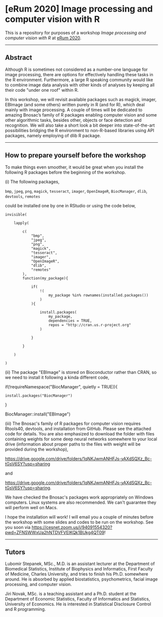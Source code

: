 # [eRum 2020] Image processing and computer vision with R

This is a repository for purposes of a workshop _Image processing and computer vision with R_ at [eRum 2020](https://2020.erum.io/).

---

## Abstract

Although R is sometimes not considered as a number-one language for image processing, there are options for effectively handling these tasks in the R environment. Furthermore, a large R speaking community would like to combine image data analysis with other kinds of analyses by keeping all their code "under one roof" within R.

In this workshop, we will revisit available packages such as magick, imager, EBImage (and some others) written purely in R (and for R), which deal mainly with image processing. A couple of times will be dedicated to amazing Bnosac’s family of R packages enabling computer vision and some other algorithmic tasks, besides other, objects or face detection and recognition. We will also take a short look a bit deeper into state-of-the-art possibilities bridging the R environment to non-R-based libraries using API packages, namely employing of dlib R package.

---

## How to prepare yourself before the workshop

To make things even smoother, it would be great when you install the following R packages before the beginning of the workshop.

(i) The following packages,

`bmp`, `jpeg`, `png`, `magick`, `tesseract`, `imager`, `OpenImageR`, `BiocManager`, `dlib`, `devtools`, `remotes`

could be installed one by one in RStudio or using the code below,

```
invisible(
    
    lapply(
        
        c(  
            "bmp",
            "jpeg",
            "png",
            "magick",
            "tesseract",
            "imager",
            "OpenImageR",
            "dlib",
            "remotes"
        ),
        function(my_package){
            
            if(
                !(
                    my_package %in% rownames(installed.packages())
                )
            ){
                
                install.packages(
                    my_package,
                    dependencies = TRUE,
                    repos = "http://cran.us.r-project.org"
                )
                
            }
            
        }
        
    )
    
)
```



(ii) The package "EBImage" is stored on Bioconductor rather than CRAN, so we need to install it following a kinda different code,

if(!requireNamespace("BiocManager", quietly = TRUE)){

    install.packages("BiocManager")

}

BiocManager::install("EBImage")


(iii) The Bnosac's family of R packages for computer vision requires Rtools40, devtools, and installation from GitHub. Please see the attached code for details. You are also emphasized to download the folder with files containing weights for some deep neural networks somewhere to your local drive (information about proper paths to the files with weight will be provided during the workshop),

https://drive.google.com/drive/folders/1qNKJwmANHFJs-yAXdSQXz_Bc-tGsV6SY?usp=sharing

and

https://drive.google.com/drive/folders/1qNKJwmANHFJs-yAXdSQXz_Bc-tGsV6SY?usp=sharing.

We have checked the Bnosac's packages work appropriately on Windows computers. Linux systems are also recommended. We can't guarantee they will perform well on Macs.

I hope the installation will work! I will email you a couple of minutes before the workshop with some slides and codes to be run on the workshop. See you soon via https://cesnet.zoom.us/j/94091554320?pwd=ZFNSWWxUa2hNTDVFVElKQk1BUkg4QT09!


---

## Tutors

Lubomir Stepanek, MSc., M.D. is an assistant lecturer at the Department of Biomedical Statistics, Institute of Biophysics and Informatics, First Faculty of Medicine, Charles University, and tries to finish his Ph.D. somewhere around. He is absorbed by applied biostatistics, psychometrics, facial image processing, and computer vision.

Jiri Novak, MSc. is a teaching assistant and a Ph.D. student at the Department of Economic Statistics, Faculty of Informatics and Statistics, University of Economics. He is interested in Statistical Disclosure Control and R programming.



